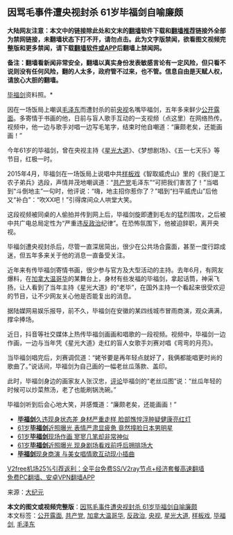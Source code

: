  <h2>因骂毛事件遭央视封杀 61岁毕福剑自喻廉颇</h2> <p class="notice"><b>大陆网友注意：本文中的链接除此处和文末的<a href="https://github.com/bannedbook/fanqiang" >翻墙</a>软件下载和<a href="https://github.com/killgcd/justmysocks/blob/master/README.md">翻墙推荐</a>链接外全部为禁网链接，未翻墙状态下打不开，请勿点击。此为文字版禁闻，欲看图文视频完整版和更多禁闻，请下载<a href="https://github.com/bannedbook/fanqiang">翻墙软件或APP</a>后翻墙上禁闻网。</p><p>备注：翻墙看新闻非常安全，翻墙以真实身份发表敏感言论有一定风险，但只看不说则没有任何风险，翻的人太多，政府管不过来，也不管。信息自由是天赋人权，请放心大胆的翻墙。</b></p>  <div class="entry"> <p id="conimg"><a href="https://www.bannedbook.org/bnews/tag/%e6%af%95%e7%a6%8f%e5%89%91/" class="st_tag internal_tag" rel="tag" title="标签 毕福剑 下的日志">毕福剑</a>资料照。*</p> <p>因在一场饭局上嘲讽<a href="https://www.bannedbook.org/bnews/tag/%e6%af%9b%e6%b3%bd%e4%b8%9c/" class="st_tag internal_tag" rel="tag" title="标签 毛泽东 下的日志">毛泽东</a>而遭封杀的前<a href="https://www.bannedbook.org/bnews/tag/%e5%a4%ae%e8%a7%86/" class="st_tag internal_tag" rel="tag" title="标签 央视 下的日志">央视</a>名嘴毕福剑，五年多来鲜少<a href="https://www.bannedbook.org/bnews/tag/%E5%85%AC%E5%BC%80%E9%9C%B2%E9%9D%A2/" class="st_tag internal_tag" rel="tag" title="标签 公开露面 下的日志">公开露面</a>。多寄情于书画的他，日前与盲人歌手互动的一支视频（点这里）在网络热传。视频中，他一边与歌手对唱一边写毛笔字，结束时他自嘲道：“廉颇老矣，还能画画！”</p> <p>今年61岁的毕福剑，曾在央视主持《<a href="https://www.bannedbook.org/bnews/tag/%e6%98%9f%e5%85%89%e5%a4%a7%e9%81%93/" class="st_tag internal_tag" rel="tag" title="标签 星光大道 下的日志">星光大道</a>》、《梦想剧场》、《五一七天乐》等节目，红极一时。</p> <p>2015年4月，毕福剑在一场饭局上说唱中共<a href="https://www.bannedbook.org/bnews/tag/%e6%a0%b7%e6%9d%bf%e6%88%8f/" class="st_tag internal_tag" rel="tag" title="标签 样板戏 下的日志">样板戏</a>《智取威虎山》里的《我们是工农子弟兵》选段，声情并茂地嘲讽道：“<a href="https://www.bannedbook.org/bnews/tag/%e5%85%b1%e4%ba%a7%e5%85%9a/" class="st_tag internal_tag" rel="tag" title="标签 共产党 下的日志">共产党</a>毛泽东”“可把我们害苦了！”当唱到“斗倒地主”一句时，他评说：“嗨，地主招你惹你了？”唱到“扫平威虎山”后他又“补白”：“吹XX吧！”引得席间众人哄堂大笑。</p>  <p>这段视频被同桌的人偷拍并传到网上后，毕福剑旋即遭到毛左的猛烈围攻，之后被中共广电总局定性为“严重违<a href="https://www.bannedbook.org/bnews/tag/%E5%8F%8D%E6%94%BF%E6%B2%BB/" class="st_tag internal_tag" rel="tag" title="标签 反政治 下的日志">反政治</a>纪律”。在恐怖氛围下，他被迫辞职，离开央视。</p> <p>毕福剑遭央视封杀后，尽管一直深居简出，很少在公共场合露面，甚至一度行踪成迷，但五年多来关于他的消息一直备受关注。</p> <p>近年来有传毕福剑寄情书画，很少参与官方及大型活动的主持。去年6月，有网友爆料，在<a href="https://www.bannedbook.org/bnews/tag/%E5%8A%A0%E6%8B%BF%E5%A4%A7%E6%B8%A9%E5%93%A5%E5%8D%8E/" class="st_tag internal_tag" rel="tag" title="标签 加拿大温哥华 下的日志">加拿大温哥华</a>的某舞台上，身材有些发福的毕福剑，拿起话筒，神采飞扬，让人看到了当年主持《星光大道》的“老毕”，在国外主持一个看起来很受欢迎的节目，让不少网友关心他是否能复出的消息。</p> <p>据陆媒网易娱乐报导，前不久，毕福剑在安徽的某四线城市冒雨商演，观众满满，撑伞捧场。</p>  <p>近日，抖音等社交媒体上热传毕福剑画画和唱歌的一段视频。视频中，毕福剑一边作画，一边与当年凭《星光大道》走红的盲人女歌手刘赛对唱《弯弯的月亮》。</p> <p>当毕福剑唱完后，刘赛调侃道：“姥爷要是再年轻点就好了，我俩都能唱更时尚的歌曲了。”说话间，毕福剑为自己画的一幅老丝瓜落款、盖印。</p> <p>此时，毕福剑身边的画家友人张汉忠，<span class='wp_keywordlink_affiliate'><a href="https://www.bannedbook.org/bnews/comments/" title="新闻评论" target="_blank">评论</a></span>毕福剑的“老丝瓜图”说：“丝瓜年轻的时候可以炒菜熬汤，老了也能刷锅洗碗。”</p> <p>毕福剑听到后会心地大笑，并感慨道：“廉颇老矣，还能画画！”</p>  <ul class='op-related-articles' title='相关阅读'> <li><a href='https://www.bannedbook.org/bnews/yule/20201130/1439268.html' target='_blank'><b>毕福剑</b>久违现身状态差 身材严重走样 脸部憔悴浮肿疑健康亮红灯</a></li> <li><a href='https://www.bannedbook.org/bnews/yule/20201122/1434989.html' target='_blank'>61岁<b>毕福剑</b>近照曝光 表情严肃显疲惫 竟然撞脸日本男明星</a></li> <li><a href='https://www.bannedbook.org/bnews/yule/20201120/1433882.html' target='_blank'>61岁<b>毕福剑</b>现场作画 寥寥几笔却非常神似</a></li> <li><a href='https://www.bannedbook.org/bnews/yule/20201001/1406173.html' target='_blank'>61岁<b>毕福剑</b>近照曝光 现身剧场看戏前呼后拥排场大</a></li> <li><a href='https://www.bannedbook.org/bnews/yule/20200914/1396234.html' target='_blank'><b>毕福剑</b>现身商演 与美女唱情歌互动现小插曲</a></li> </ul> <p class="texttj"> <a href="https://github.com/bannedbook/fanqiang/wiki/V2ray%E6%9C%BA%E5%9C%BA" target="_blank">V2free机场25%引荐返利：全平台免费SS/V2ray节点+经济套餐高速翻墙</a><br/> <a href="https://github.com/bannedbook/fanqiang/wiki/%E7%A6%81%E9%97%BB%E7%BD%91%E5%AE%89%E5%8D%93%E7%BF%BB%E5%A2%99%E6%96%B0%E9%97%BBAPP" target="_blank">免费PC翻墙、安卓VPN翻墙APP</a></p><p> 来源：<span class='wp_keywordlink_affiliate'><a href="http://www.epochtimes.com/" title="大纪元" target="_blank">大纪元</a></span> </p><a name='sharetosocial'></a>       <div><b>本文的图文或视频完整版</b>：<a href='https://www.bannedbook.org/bnews/cbnews/20201212/1446248.html'>因骂毛事件遭央视封杀 61岁毕福剑自喻廉颇</a></div>  </div><!--END ENTRY--> <div class="postfooter"> <div>本文标签：<a href="https://www.bannedbook.org/bnews/tag/%E5%85%AC%E5%BC%80%E9%9C%B2%E9%9D%A2/" rel="tag">公开露面</a>, <a href="https://www.bannedbook.org/bnews/tag/%e5%85%b1%e4%ba%a7%e5%85%9a/" rel="tag">共产党</a>, <a href="https://www.bannedbook.org/bnews/tag/%E5%8A%A0%E6%8B%BF%E5%A4%A7%E6%B8%A9%E5%93%A5%E5%8D%8E/" rel="tag">加拿大温哥华</a>, <a href="https://www.bannedbook.org/bnews/tag/%E5%8F%8D%E6%94%BF%E6%B2%BB/" rel="tag">反政治</a>, <a href="https://www.bannedbook.org/bnews/tag/%e5%a4%ae%e8%a7%86/" rel="tag">央视</a>, <a href="https://www.bannedbook.org/bnews/tag/%e6%98%9f%e5%85%89%e5%a4%a7%e9%81%93/" rel="tag">星光大道</a>, <a href="https://www.bannedbook.org/bnews/tag/%e6%a0%b7%e6%9d%bf%e6%88%8f/" rel="tag">样板戏</a>, <a href="https://www.bannedbook.org/bnews/tag/%e6%af%95%e7%a6%8f%e5%89%91/" rel="tag">毕福剑</a>, <a href="https://www.bannedbook.org/bnews/tag/%e6%af%9b%e6%b3%bd%e4%b8%9c/" rel="tag">毛泽东</a></div>  </div><!--END POSTFOOTER--> 